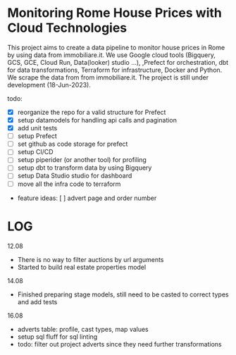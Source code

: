# Monitoring Rome House Prices with Cloud Technologies
This project aims to create a data pipeline to monitor house prices in Rome by using data from immobiliare.it. 
We use Google cloud tools (Bigquery, GCS, GCE, Cloud Run, Data(looker) studio ...), ,Prefect for orchestration, dbt for data transformations, Terraform for infrastructure, Docker and Python. 
We scrape the data from from immobiliare.it.
The project is still under development (18-Jun-2023).

todo:
- [x] reorganize the repo for a valid structure for Prefect
- [x] setup datamodels for handling api calls and pagination
- [x] add unit tests 
- [ ] setup Prefect 
- [ ] set github as code storage for prefect
- [ ] setup CI/CD
- [ ] setup piperider (or another tool) for profiling
- [ ] setup dbt to transform data by using Bigquery
- [ ] setup Data Studio studio for dashboard
- [ ] move all the infra code to terraform
- feature ideas:
    [ ] advert page and order number 

# LOG
12.08
- There is no way to filter auctions by url arguments
- Started to build real estate properties model

14.08
- Finished preparing stage models, still need to be casted to correct types and add tests

16.08
- adverts table: profile, cast types, map values
- setup sql fluff for sql linting
- todo: filter out project adverts since they need further transformations